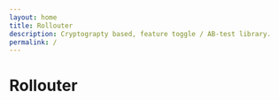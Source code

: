 ```yaml
---
layout: home
title: Rollouter
description: Cryptograpty based, feature toggle / AB-test library.
permalink: /
---
```


# Rollouter
